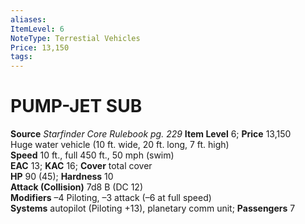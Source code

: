 ```yaml
---
aliases: 
ItemLevel: 6
NoteType: Terrestial Vehicles
Price: 13,150
tags: 
---
```

# PUMP-JET SUB
**Source** _Starfinder Core Rulebook pg. 229_
**Item Level** 6; **Price** 13,150  
Huge water vehicle (10 ft. wide, 20 ft. long, 7 ft. high)  
**Speed** 10 ft., full 450 ft., 50 mph (swim)  
**EAC** 13; **KAC** 16; **Cover** total cover  
**HP** 90 (45); **Hardness** 10  
**Attack (Collision)** 7d8 B (DC 12)  
**Modifiers** –4 Piloting, –3 attack (–6 at full speed)  
**Systems** autopilot (Piloting +13), planetary comm unit; **Passengers** 7